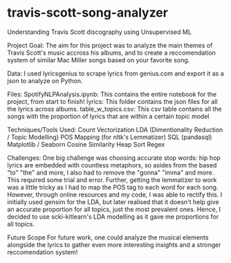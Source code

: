 # travis-scott-song-analyzer
Understanding Travis Scott discography using Unsupervised ML

Project Goal:
The aim for this project was to analyze the main themes of Travis Scott's music accross his albums, and to create a reccomendation system of similar Mac Miller songs based on your favorite song.

Data:
I used lyricsgenius to scrape lyrics from genius.com and export it as a json to analyze on Python.

Files:
SpotifyNLPAnalysis.ipynb: This contains the entire notebook for the project, from start to finish!
lyrics: This folder contains the json files for all the lyrics across albums.
table_w_topics.csv: This csv table contains all the songs with the proportion of lyrics that are within a certain topic model

Techniques/Tools Used:
Count Vectorization
LDA (Dimentionality Reduction / Topic Modelling)
POS Mapping (for nltk's Lemmatizer)
SQL (pandasql)
Matplotlib / Seaborn
Cosine Similarity
Heap Sort
Regex

Challenges:
One big challenge was choosing accurate stop words: hip hop lyrics are embedded with countless metaphors, so asides from the based "to" "the" and more, I also had to remove the "gonna" "imma" and more. This required some trial and error.
Further, getting the lemmatizer to work was a little tricky as I had to map the POS tag to each word for each song. However, through online resources and my code, I was able to rectify this.
I initially used gensim for the LDA, but later realised that it doesn't help give an accurate proportion for all topics, just the most prevalent ones. Hence, I decided to use scki-kitlearn's LDA modelling as it gave me proportions for all topics.


Future Scope
For future work, one could analyze the musical elements alongside the lyrics to gather even more interesting insights and a stronger reccomendation system! 
